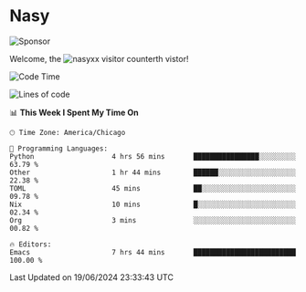 # Nasy

<!--
<p align="center">
<img height="200" src="https://github-readme-stats.vercel.app/api?username=nasyxx&count_private=true&show_icons=true&theme=dracula&include_all_commits=true"/>
<img height="200" src="https://github-readme-stats.vercel.app/api/top-langs/?username=nasyxx&theme=dracula&hide=html,jupyter+notebook&count_private=true&show_icons=true"/>
</p>

  
----------------
-->

![Sponsor](https://img.shields.io/static/v1.svg?label=Sponsor&message=%E2%9D%A4&logo=GitHub&style=flat&color=pink)
 
Welcome, the ![nasyxx visitor counter](https://count.getloli.com/get/@nasyxx?theme=rule34)th vistor!
 
<!--START_SECTION:waka-->
![Code Time](http://img.shields.io/badge/Code%20Time-4%2C524%20hrs%2055%20mins-blue)

![Lines of code](https://img.shields.io/badge/From%20Hello%20World%20I%27ve%20Written-6.3%20million%20lines%20of%20code-blue)

📊 **This Week I Spent My Time On** 

```text
🕑︎ Time Zone: America/Chicago

💬 Programming Languages: 
Python                   4 hrs 56 mins       ████████████████░░░░░░░░░   63.79 % 
Other                    1 hr 44 mins        ██████░░░░░░░░░░░░░░░░░░░   22.38 % 
TOML                     45 mins             ██░░░░░░░░░░░░░░░░░░░░░░░   09.78 % 
Nix                      10 mins             █░░░░░░░░░░░░░░░░░░░░░░░░   02.34 % 
Org                      3 mins              ░░░░░░░░░░░░░░░░░░░░░░░░░   00.82 % 

🔥 Editors: 
Emacs                    7 hrs 44 mins       █████████████████████████   100.00 % 
```


 Last Updated on 19/06/2024 23:33:43 UTC
<!--END_SECTION:waka-->

<!-- ![visitors](https://visitor-badge.laobi.icu/badge?page_id=nasyxx.nasyxx) -->
